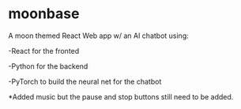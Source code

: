 # moonbase
 A moon themed React Web app w/ an AI chatbot using:
 
 -React for the fronted
 
 -Python for the backend
 
 -PyTorch to build the neural net for the chatbot
 
 *Added music but the pause and stop buttons still need to be added.
